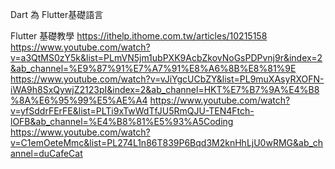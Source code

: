 Dart 為 Flutter基礎語言

Flutter 基礎教學
https://ithelp.ithome.com.tw/articles/10215158
https://www.youtube.com/watch?v=a3QtMS0zY5k&list=PLmVN5jm1ubPXK9AcbZkovNoGsPDPvnj9r&index=2&ab_channel=%E9%87%91%E7%A7%91%E8%A6%8B%E8%81%9E
https://www.youtube.com/watch?v=vJiYgcUCbZY&list=PL9muXAsyRXOFN-iWA9h8SxQywjZ2123pI&index=2&ab_channel=HKT%E7%B7%9A%E4%B8%8A%E6%95%99%E5%AE%A4
https://www.youtube.com/watch?v=yfSddrFErFE&list=PLTi9xTwWdTfJU5RmQJU-TEN4Ftch-lOFB&ab_channel=%E4%B8%81%E5%93%A5Coding
https://www.youtube.com/watch?v=C1emOeteMmc&list=PL274L1n86T839P6Bqd3M2knHhLjU0wRMG&ab_channel=duCafeCat